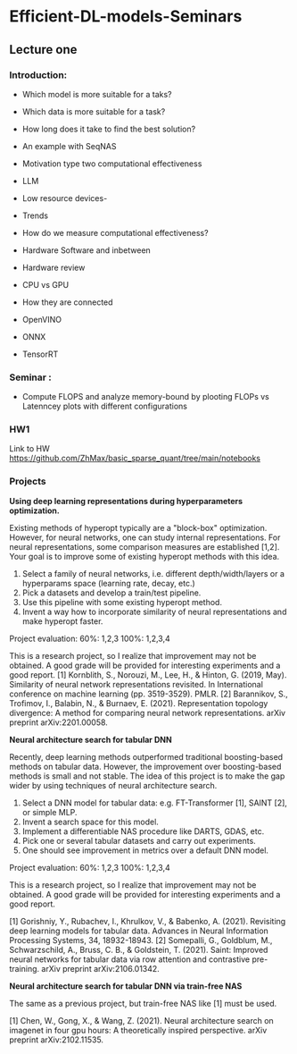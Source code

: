 # Efficient-DL-models-Seminars



## Lecture one
### Introduction:

- Which model is more suitable for a taks?
- Which data is more suitable for a task?
- How long does it take to find the best solution?
- An example with SeqNAS
-  Motivation type two computational effectiveness

- LLM
- Low resource devices-
- Trends

- How do we measure computational effectiveness?

- Hardware Software and inbetween 
- Hardware review
- CPU vs GPU 
- How they are connected
- OpenVINO
- ONNX
- TensorRT

### Seminar :
- Compute FLOPS and analyze memory-bound by plooting FLOPs vs Latenncey plots with different configurations

### HW1
Link to HW https://github.com/ZhMax/basic_sparse_quant/tree/main/notebooks

### Projects
**Using deep learning representations during hyperparameters optimization.**

Existing methods of hyperopt typically are a "block-box" optimization.
However, for neural networks, one can study internal representations. 
For neural representations, some comparison measures are established [1,2].
Your goal is to improve some of existing hyperopt methods with this idea.

1. Select a family of neural networks, i.e. different depth/width/layers or a hyperparams space (learning rate, decay, etc.)
2. Pick a datasets and develop a train/test pipeline.
3. Use this pipeline with some existing hyperopt method.
4. Invent a way how to incorporate similarity of neural representations and make hyperopt faster.

Project evaluation:
60%: 1,2,3
100%: 1,2,3,4

This is a research project, so I realize that improvement may not be obtained. 
A good grade will be provided for interesting experiments and a good report.
[1] Kornblith, S., Norouzi, M., Lee, H., & Hinton, G. (2019, May). Similarity of neural network representations revisited. In International conference on machine learning (pp. 3519-3529). PMLR.
[2] Barannikov, S., Trofimov, I., Balabin, N., & Burnaev, E. (2021). Representation topology divergence: A method for comparing neural network representations. arXiv preprint arXiv:2201.00058.

**Neural architecture search for tabular DNN**

Recently, deep learning methods outperformed traditional boosting-based methods on tabular data.
However, the improvement over boosting-based methods is small and not stable.
The idea of this project is to make the gap wider by using techniques of neural architecture search.

1. Select a DNN model for tabular data: e.g. FT-Transformer [1], SAINT [2], or simple MLP.
2. Invent a search space for this model.
3. Implement a differentiable NAS procedure like DARTS, GDAS, etc. 
4. Pick one or several tabular datasets and carry out experiments. 
5. One should see improvement in metrics over a default DNN model.

Project evaluation:
60%: 1,2,3
100%: 1,2,3,4

This is a research project, so I realize that improvement may not be obtained. 
A good grade will be provided for interesting experiments and a good report.

[1] Gorishniy, Y., Rubachev, I., Khrulkov, V., & Babenko, A. (2021). Revisiting deep learning models for tabular data. Advances in Neural Information Processing Systems, 34, 18932-18943.
[2] Somepalli, G., Goldblum, M., Schwarzschild, A., Bruss, C. B., & Goldstein, T. (2021). Saint: Improved neural networks for tabular data via row attention and contrastive pre-training. arXiv preprint arXiv:2106.01342.


**Neural architecture search for tabular DNN via train-free NAS**

The same as a previous project, but train-free NAS like [1] must be used.

[1] Chen, W., Gong, X., & Wang, Z. (2021). Neural architecture search on imagenet in four gpu hours: A theoretically inspired perspective. arXiv preprint arXiv:2102.11535.
